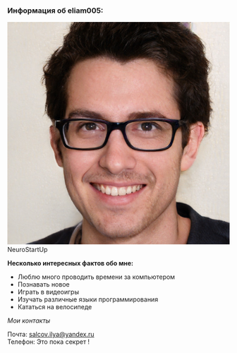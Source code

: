 ### Информация об eliam005:<br>

![Логотип NeuroStartUp](img/photo.jpg) NeuroStartUp

**Несколько интересных фактов обо мне:**<br>

- Люблю много проводить времени за компьютером
- Познавать новое
- Играть в видеоигры
- Изучать различные языки программирования
- Кататься на велосипеде

*Мои контакты*<br>

Почта: salcov.ilya@yandex.ru<br>
Телефон: Это пока секрет !
